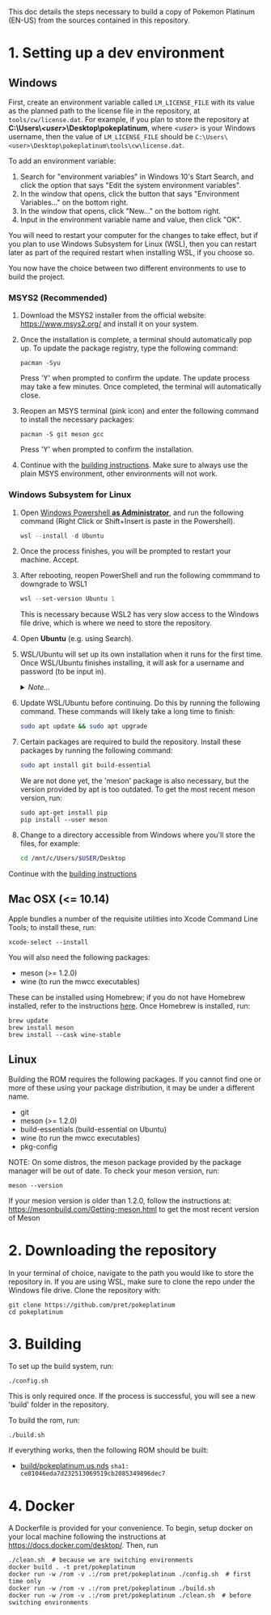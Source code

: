 This doc details the steps necessary to build a copy of Pokemon Platinum (EN-US) from the sources contained in this repository.

# 1. Setting up a dev environment

## Windows

First, create an environment variable called `LM_LICENSE_FILE` with its value as the planned path to the license file in the repository, at `tools/cw/license.dat`. For example, if you plan to store the repository at **C:\\Users\\_\<user>_\\Desktop\\pokeplatinum**, where _\<user>_ is your Windows username, then the value of `LM_LICENSE_FILE` should be `C:\Users\<user>\Desktop\pokeplatinum\tools\cw\license.dat`.

To add an environment variable:
1. Search for "environment variables" in Windows 10's Start Search, and click the option that says "Edit the system environment variables".
2. In the window that opens, click the button that says "Environment Variables..." on the bottom right.
3. In the window that opens, click "New..." on the bottom right.
4. Input in the environment variable name and value, then click "OK".

You will need to restart your computer for the changes to take effect, but if you plan to use Windows Subsystem for Linux (WSL), then you can restart later as part of the required restart when installing WSL, if you choose so.

You now have the choice between two different environments to use to build the project.

### MSYS2 (Recommended)

1. Download the MSYS2 installer from the official website: https://www.msys2.org/ and install it on your system.

2. Once the installation is complete, a terminal should automatically pop up. To update the package registry, type the following command:

    ```
    pacman -Syu
    ```

    Press 'Y' when prompted to confirm the update. The update process may take a few minutes. Once completed, the terminal will automatically close.

3. Reopen an MSYS terminal (pink icon) and enter the following command to install the necessary packages:

    ```
    pacman -S git meson gcc
    ```

    Press 'Y' when prompted to confirm the installation.

4. Continue with the [building instructions](#Downloading_the_repository). Make sure to always use the plain MSYS environment, other environments will not work.

### Windows Subsystem for Linux

1. Open [Windows Powershell **as Administrator**](https://i.imgur.com/QKmVbP9.png), and run the following command (Right Click or Shift+Insert is paste in the Powershell).

    ```powershell
    wsl --install -d Ubuntu
    ```

2. Once the process finishes, you will be prompted to restart your machine. Accept.

3. After rebooting, reopen PowerShell and run the following commmand to downgrade to WSL1

    ```powershell
    wsl --set-version Ubuntu 1
    ```

    This is necessary because WSL2 has very slow access to the Windows file drive, which is where we need to store the repository.

4. Open **Ubuntu** (e.g. using Search).

5. WSL/Ubuntu will set up its own installation when it runs for the first time. Once WSL/Ubuntu finishes installing, it will ask for a username and password (to be input in).
    <details>
        <summary><i>Note...</i></summary>

    >   When typing in the password, there will be no visible response, but the terminal will still read in input.
    </details>

6. Update WSL/Ubuntu before continuing. Do this by running the following command. These commands will likely take a long time to finish:

    ```bash
    sudo apt update && sudo apt upgrade
    ```

7. Certain packages are required to build the repository. Install these packages by running the following command:

    ```bash
    sudo apt install git build-essential
    ```

    We are not done yet, the 'meson' package is also necessary, but the version provided by apt is too outdated. To get the most recent meson version, run:

    ```
    sudo apt-get install pip
    pip install --user meson
    ```

8. Change to a directory accessible from Windows where you'll store the files, for example:
    ```bash
    cd /mnt/c/Users/$USER/Desktop
    ```

Continue with the [building instructions](#Downloading_the_repository)

## Mac OSX (<= 10.14)

Apple bundles a number of the requisite utilities into Xcode Command Line Tools; to install these, run:

```
xcode-select --install
```

You will also need the following packages:

* meson (>= 1.2.0)
* wine (to run the mwcc executables)

These can be installed using Homebrew; if you do not have Homebrew installed, refer to the instructions [here](https://brew.sh/). Once Homebrew is installed, run:

```
brew update
brew install meson
brew install --cask wine-stable
```

## Linux

Building the ROM requires the following packages. If you cannot find one or more of these using your package distribution, it may be under a different name.

* git
* meson (>= 1.2.0)
* build-essentials (build-essential on Ubuntu)
* wine (to run the mwcc executables)
* pkg-config

NOTE: On some distros, the meson package provided by the package manager will be out of date. To check your meson version, run:

```
meson --version
```

If your mesion version is older than 1.2.0, follow the instructions at: https://mesonbuild.com/Getting-meson.html to get the most recent version of Meson

# 2. Downloading the repository

In your terminal of choice, navigate to the path you would like to store the repository in. If you are using WSL, make sure to clone the repo under the Windows file drive. Clone the repository with:
```
git clone https://github.com/pret/pokeplatinum
cd pokeplatinum
```

# 3. Building
To set up the build system, run:
```
./config.sh
```

This is only required once. If the process is successful, you will see a new 'build' folder in the repository.

To build the rom, run:
```
./build.sh
```

If everything works, then the following ROM should be built:
- [build/pokeplatinum.us.nds](https://datomatic.no-intro.org/index.php?page=show_record&s=28&n=3541) `sha1: ce81046eda7d232513069519cb2085349896dec7`

# 4. Docker

A Dockerfile is provided for your convenience. To begin, setup docker on your local machine following the instructions at https://docs.docker.com/desktop/. Then, run

    ./clean.sh  # because we are switching environments
    docker build . -t pret/pokeplatinum
    docker run -w /rom -v .:/rom pret/pokeplatinum ./config.sh  # first time only
    docker run -w /rom -v .:/rom pret/pokeplatinum ./build.sh
    docker run -w /rom -v .:/rom pret/pokeplatinum ./clean.sh  # before switching environments
